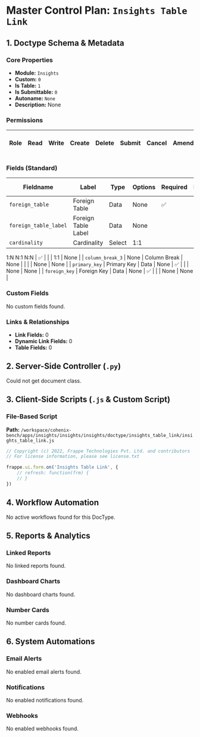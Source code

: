 # Master Control Plan: `Insights Table Link`

## 1. Doctype Schema & Metadata

### Core Properties
- **Module:** `Insights`
- **Custom:** `0`
- **Is Table:** `1`
- **Is Submittable:** `0`
- **Autoname:** `None`
- **Description:** None

### Permissions
| Role | Read | Write | Create | Delete | Submit | Cancel | Amend | Report | Import | Export | Print | Email | Share | Set User Perms |
|---|---|---|---|---|---|---|---|---|---|---|---|---|---|---|


### Fields (Standard)
| Fieldname | Label | Type | Options | Required | Hidden | Read Only | Default | Description |
|---|---|---|---|---|---|---|---|---|
| `foreign_table` | Foreign Table | Data | None | ✅ |  |  | None | None |
| `foreign_table_label` | Foreign Table Label | Data | None |  |  |  | None | None |
| `cardinality` | Cardinality | Select | 1:1
1:N
N:1
N:N | ✅ |  |  | 1:1 | None |
| `column_break_3` | None | Column Break | None |  |  |  | None | None |
| `primary_key` | Primary Key | Data | None | ✅ |  |  | None | None |
| `foreign_key` | Foreign Key | Data | None | ✅ |  |  | None | None |


### Custom Fields
No custom fields found.


### Links & Relationships
- **Link Fields:** 0
- **Dynamic Link Fields:** 0
- **Table Fields:** 0

## 2. Server-Side Controller (`.py`)
Could not get document class.


## 3. Client-Side Scripts (`.js` & Custom Script)
### File-Based Script
**Path:** `/workspace/cohenix-bench/apps/insights/insights/insights/doctype/insights_table_link/insights_table_link.js`
```javascript
// Copyright (c) 2022, Frappe Technologies Pvt. Ltd. and contributors
// For license information, please see license.txt

frappe.ui.form.on('Insights Table Link', {
	// refresh: function(frm) {
	// }
})

```




## 4. Workflow Automation
No active workflows found for this DocType.


## 5. Reports & Analytics
### Linked Reports
No linked reports found.


### Dashboard Charts
No dashboard charts found.


### Number Cards
No number cards found.


## 6. System Automations
### Email Alerts
No enabled email alerts found.


### Notifications
No enabled notifications found.


### Webhooks
No enabled webhooks found.
